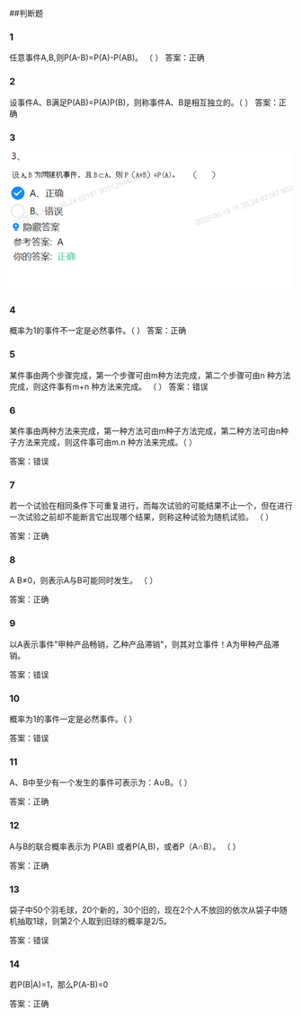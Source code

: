 ##判断题

### 1
任意事件A,B,则P(A-B)=P(A)-P(AB)。    （    ）
答案：正确

### 2
设事件A、B满足P(AB)=P(A)P(B)，则称事件A、B是相互独立的。（    ）
答案：正确

### 3
![题目图片](./判断题/=P(A).png)

### 4
概率为1的事件不一定是必然事件。（    ）
答案：正确

### 5
某件事由两个步骤完成，第一个步骤可由m种方法完成，第二个步骤可由n 种方法完成，则这件事有m+n 种方法来完成。 （    ）
答案：错误

### 6
某件事由两种方法来完成，第一种方法可由m种子方法完成，第二种方法可由n种子方法来完成，则这件事可由m.n 种方法来完成。（    ）

答案：错误

### 7
若一个试验在相同条件下可重复进行，而每次试验的可能结果不止一个，但在进行一次试验之前却不能断言它出现哪个结果，则称这种试验为随机试验。
（    ）

答案：正确

### 8
A B≠0，则表示A与B可能同时发生。 （    ）

答案：正确

### 9
以A表示事件"甲种产品畅销，乙种产品滞销"，则其对立事件！A为甲种产品滞销。

答案：错误

### 10
概率为1的事件一定是必然事件。（    ）

答案：错误

### 11
A、B中至少有一个发生的事件可表示为：A∪B。（    ）

答案：正确

### 12
A与B的联合概率表示为 P(AB) 或者P(A,B)，或者P（A∩B）。    （    ）

答案：正确

### 13
袋子中50个羽毛球，20个新的，30个旧的，现在2个人不放回的依次从袋子中随机抽取1球，则第2个人取到旧球的概率是2/5。
 
答案：错误

### 14
若P(B|A)=1，那么P(A-B)=0

答案：正确